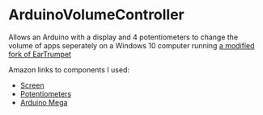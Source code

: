 # ArduinoVolumeController
Allows an Arduino with a display and 4 potentiometers to change the volume of apps seperately on a Windows 10 computer running [a modified fork of EarTrumpet](https://github.com/joelspiers15/EarTrumpet)

Amazon links to components I used:
- [Screen](https://www.amazon.com/gp/product/B075FP83V5)
- [Potentiometers](https://www.amazon.com/gp/product/B07DJ6L6J4)
- [Arduino Mega](https://www.amazon.com/gp/product/B01H4ZDYCE)
